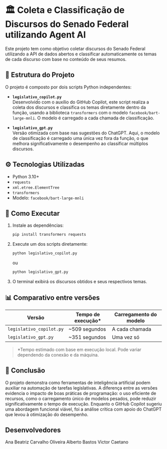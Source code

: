 
# 🏛️ Coleta e Classificação de Discursos do Senado Federal utilizando Agent AI

Este projeto tem como objetivo coletar discursos do Senado Federal utilizando a API de dados abertos e classificar automaticamente os temas de cada discurso com base no conteúdo de seus resumos.

## 📁 Estrutura do Projeto

O projeto é composto por dois scripts Python independentes:

- **`legislativo_copilot.py`**  
  Desenvolvido com o auxílio do GitHub Copilot, este script realiza a coleta dos discursos e classifica os temas diretamente dentro da função, usando a biblioteca `transformers` com o modelo `facebook/bart-large-mnli`. O modelo é carregado a cada chamada de classificação.

- **`legislativo_gpt.py`**  
  Versão otimizada com base nas sugestões do ChatGPT. Aqui, o modelo de classificação é carregado uma única vez fora da função, o que melhora significativamente o desempenho ao classificar múltiplos discursos.

## ⚙️ Tecnologias Utilizadas

- Python 3.10+
- `requests`
- `xml.etree.ElementTree`
- `transformers` 
- Modelo: `facebook/bart-large-mnli`

## 🚀 Como Executar

1. Instale as dependências:
   ```bash
   pip install transformers requests
   ```

2. Execute um dos scripts diretamente:
   ```bash
   python legislativo_copilot.py
   ```
   ou
   ```bash
   python legislativo_gpt.py
   ```

3. O terminal exibirá os discursos obtidos e seus respectivos temas.

## 📊 Comparativo entre versões

| Versão               | Tempo de execução* | Carregamento do modelo |
|----------------------|--------------------|-------------------------|
| `legislativo_copilot.py` | ~509 segundos       | A cada chamada          |
| `legislativo_gpt.py`     | ~351 segundos       | Uma vez só              |

> *Tempo estimado com base em execução local. Pode variar dependendo da conexão e da máquina.

## 📌 Conclusão

O projeto demonstra como ferramentas de inteligência artificial podem auxiliar na automação de tarefas legislativas. A diferença entre as versões evidencia o impacto de boas práticas de programação: o uso eficiente de recursos, como o carregamento único de modelos pesados, pode reduzir significativamente o tempo de execução. Enquanto o GitHub Copilot sugeriu uma abordagem funcional viável, foi a análise crítica com apoio do ChatGPT que levou à otimização do desempenho.

## Desenvolvedores
Ana Beatriz Carvalho Oliveira
Alberto Bastos
Victor Caetano
